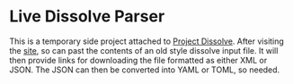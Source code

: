 # Live Dissolve Parser

This is a temporary side project attached to [Project
Dissolve](https://projectdissolve.com/).  After visiting the
[site](https://rprospero.github.io/live-dissolve-parser/), so can past
the contents of an old style dissolve input file.  It will then
provide links for downloading the file formatted as either XML or
JSON.  The JSON can then be converted into YAML or TOML, so needed.
